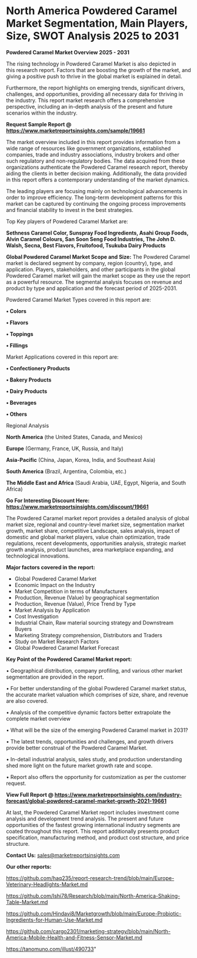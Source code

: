# North America Powdered Caramel Market Segmentation, Main Players, Size, SWOT Analysis 2025 to 2031

<Strong> Powdered Caramel Market Overview 2025 - 2031</strong>

The rising technology in Powdered Caramel Market is also depicted in this research report. Factors that are boosting the growth of the market, and giving a positive push to thrive in the global market is explained in detail.

Furthermore, the report highlights on emerging trends, significant drivers, challenges, and opportunities, providing all necessary data for thriving in the industry. This report market research offers a comprehensive perspective, including an in-depth analysis of the present and future scenarios within the industry.

<strong>Request Sample Report @ <a href=https://www.marketreportsinsights.com/sample/19661>https://www.marketreportsinsights.com/sample/19661</a></strong>

The market overview included in this report provides information from a wide range of resources like government organizations, established companies, trade and industry associations, industry brokers and other such regulatory and non-regulatory bodies. The data acquired from these organizations authenticate the Powdered Caramel research report, thereby aiding the clients in better decision making. Additionally, the data provided in this report offers a contemporary understanding of the market dynamics.

The leading players are focusing mainly on technological advancements in order to improve efficiency. The long-term development patterns for this market can be captured by continuing the ongoing process improvements and financial stability to invest in the best strategies.

Top Key players of Powdered Caramel Market are:

<strong>Sethness Caramel Color, Sunspray Food Ingredients, Asahi Group Foods, Alvin Caramel Colours, San Soon Seng Food Industries, The John D. Walsh, Secna, Best Flavors, Fruitofood, Tsukuba Dairy Products</strong>

<strong><b>Global Powdered Caramel Market Scope and Size:</b></strong>
The Powdered Caramel market is declared segment by company, region (country), type, and application. Players, stakeholders, and other participants in the global Powdered Caramel market will gain the market scope as they use the report as a powerful resource. The segmental analysis focuses on revenue and product by type and application and the forecast period of 2025-2031.

Powdered Caramel Market Types covered in this report are:

<strong>• Colors

• Flavors

• Toppings

• Fillings</strong>

Market Applications covered in this report are:

<strong>• Confectionery Products

• Bakery Products

• Dairy Products

• Beverages

• Others</strong> 

Regional Analysis

<strong>North America</strong> (the United States, Canada, and Mexico)

<strong>Europe</strong> (Germany, France, UK, Russia, and Italy)

<strong>Asia-Pacific</strong> (China, Japan, Korea, India, and Southeast Asia)

<strong>South America</strong> (Brazil, Argentina, Colombia, etc.)

<strong>The Middle East and Africa</strong> (Saudi Arabia, UAE, Egypt, Nigeria, and South Africa)

<strong>Go For Interesting Discount Here: <a href=https://www.marketreportsinsights.com/discount/19661>https://www.marketreportsinsights.com/discount/19661</a></strong>

The Powdered Caramel market report provides a detailed analysis of global market size, regional and country-level market size, segmentation market growth, market share, competitive Landscape, sales analysis, impact of domestic and global market players, value chain optimization, trade regulations, recent developments, opportunities analysis, strategic market growth analysis, product launches, area marketplace expanding, and technological innovations.

<strong><b>Major factors covered in the report:</b></strong>
<ul>
  <li>Global Powdered Caramel Market </li>
  <li>Economic Impact on the Industry</li>
  <li>Market Competition in terms of Manufacturers</li>
  <li>Production, Revenue (Value) by geographical segmentation</li>
  <li>Production, Revenue (Value), Price Trend by Type</li>
  <li>Market Analysis by Application</li>
  <li>Cost Investigation</li>
  <li>Industrial Chain, Raw material sourcing strategy and Downstream Buyers</li>
  <li>Marketing Strategy comprehension, Distributors and Traders</li>
  <li>Study on Market Research Factors</li>
  <li>Global Powdered Caramel Market Forecast</li>
</ul>

<strong><b>Key Point of the Powdered Caramel Market report:</b></strong>

• Geographical distribution, company profiling, and various other market segmentation are provided in the report.

• For better understanding of the global Powdered Caramel market status, the accurate market valuation which comprises of size, share, and revenue are also covered.

• Analysis of the competitive dynamic factors better extrapolate the complete market overview

• What will be the size of the emerging Powdered Caramel market in 2031?

• The latest trends, opportunities and challenges, and growth drivers provide better construal of the Powdered Caramel Market.

• In-detail industrial analysis, sales study, and production understanding shed more light on the future market growth rate and scope.

• Report also offers the opportunity for customization as per the customer request.

<strong><b>View Full Report @ <a href=https://www.marketreportsinsights.com/industry-forecast/global-powdered-caramel-market-growth-2021-19661>https://www.marketreportsinsights.com/industry-forecast/global-powdered-caramel-market-growth-2021-19661</a></b></strong>


At last, the Powdered Caramel Market report includes investment come analysis and development trend analysis. The present and future opportunities of the fastest growing international industry segments are coated throughout this report. This report additionally presents product specification, manufacturing method, and product cost structure, and price structure.

<strong>Contact Us:</strong>
sales@marketreportsinsights.com

<strong>Our other reports:</strong>

<a href=https://github.com/haq235/report-research-trend/blob/main/Europe-Veterinary-Headlights-Market.md>https://github.com/haq235/report-research-trend/blob/main/Europe-Veterinary-Headlights-Market.md</a>

<a href=https://github.com/Ishi78/Research/blob/main/North-America-Shaking-Table-Market.md>https://github.com/Ishi78/Research/blob/main/North-America-Shaking-Table-Market.md</a>

<a href=https://github.com/Hindavi8/Marketgrowth/blob/main/Europe-Probiotic-Ingredients-for-Human-Use-Market.md>https://github.com/Hindavi8/Marketgrowth/blob/main/Europe-Probiotic-Ingredients-for-Human-Use-Market.md</a>

<a href=https://github.com/cargo2301/marketing-strategy/blob/main/North-America-Mobile-Health-and-Fitness-Sensor-Market.md>https://github.com/cargo2301/marketing-strategy/blob/main/North-America-Mobile-Health-and-Fitness-Sensor-Market.md</a>

<a href=https://tanomuno.com/illust/490733>https://tanomuno.com/illust/490733</a>"
